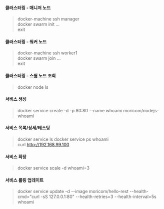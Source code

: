 #### 클러스터링 - 매니저 노드
> docker-machine ssh manager  
> docker swarm init ...  
> exit  

#### 클러스터링 - 워커 노드
> docker-machine ssh worker1  
> docker swarm join ...  
> exit  

#### 클러스터링 - 스웜 노드 조회
> docker node ls  

#### 서비스 생성
> docker service create -d -p 80:80 --name whoami moricom/nodejs-whoami  
#### 서비스 목록/상세/테스팅
> docker service ls
> docker service ps whoami  
> curl http://192.168.99.100  
#### 서비스 확장
> docker service scale -d whoami=3  
#### 서비스 롤링 업데이트
> docker service update -d --image moricom/hello-rest --health-cmd="curl -sS 127.0.0.1:80" --health-retries=3 --health-interval=5s whoami  
